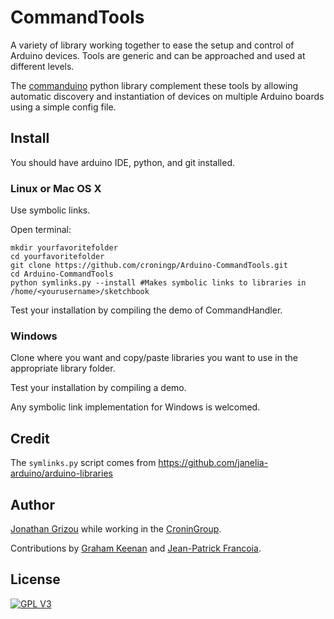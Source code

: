 # CommandTools

A variety of library working together to ease the setup and control of Arduino devices. Tools are generic and can be approached and used at different levels.

The [commanduino](https://github.com/croningp/commanduino) python library complement these tools by allowing automatic discovery and instantiation of devices on multiple Arduino boards using a simple config file.


## Install

You should have arduino IDE, python, and git installed.

### Linux or Mac OS X

Use symbolic links.

Open terminal:

```shell
mkdir yourfavoritefolder
cd yourfavoritefolder
git clone https://github.com/croningp/Arduino-CommandTools.git
cd Arduino-CommandTools
python symlinks.py --install #Makes symbolic links to libraries in /home/<yourusername>/sketchbook
```

Test your installation by compiling the demo of CommandHandler.

### Windows

Clone where you want and copy/paste libraries you want to use in the appropriate library folder.

Test your installation by compiling a demo.

Any symbolic link implementation for Windows is welcomed.


## Credit

The ```symlinks.py``` script comes from https://github.com/janelia-arduino/arduino-libraries

## Author

[Jonathan Grizou](http://jgrizou.com/) while working in the [CroninGroup](http://www.chem.gla.ac.uk/cronin/). 

Contributions by [Graham Keenan](https://github.com/ShinRa26) and [Jean-Patrick Francoia](https://github.com/JPFrancoia).

## License

[![GPL V3](https://www.gnu.org/graphics/gplv3-127x51.png)](https://www.gnu.org/licenses/gpl.html)
